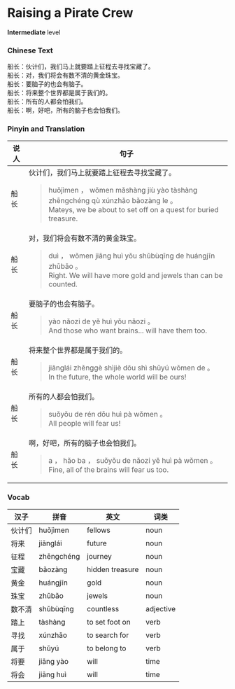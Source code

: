# Raising a Pirate Crew
**Intermediate** level
### Chinese Text
船长：伙计们，我们马上就要踏上征程去寻找宝藏了。<br />船长：对，我们将会有数不清的黄金珠宝。<br />船长：要脑子的也会有脑子。<br />船长：将来整个世界都是属于我们的。<br />船长：所有的人都会怕我们。<br />船长：啊，好吧，所有的脑子也会怕我们。

### Pinyin and Translation
|说人|句子|
|----|----|
|船长|伙计们，我们马上就要踏上征程去寻找宝藏了。<blockquote>huǒjìmen ， wǒmen mǎshàng jiù yào tàshàng zhēngchéng qù xúnzhǎo bǎozàng le 。<br />Mateys, we be about to set off on a quest for buried treasure.</blockquote>|
|船长|对，我们将会有数不清的黄金珠宝。<blockquote>duì ， wǒmen jiāng huì yǒu shǔbùqīng de huángjīn zhūbǎo 。<br />Right. We will have more gold and jewels than can be counted.</blockquote>|
|船长|要脑子的也会有脑子。<blockquote>yào nǎozi de yě huì yǒu nǎozi 。<br />And those who want brains... will have them too.</blockquote>|
|船长|将来整个世界都是属于我们的。<blockquote>jiānglái zhěnggè shìjiè dōu shì shǔyú wǒmen de 。<br />In the future, the whole world will be ours!</blockquote>|
|船长|所有的人都会怕我们。<blockquote>suǒyǒu de rén dōu huì pà wǒmen 。<br />All people will fear us!</blockquote>|
|船长|啊，好吧，所有的脑子也会怕我们。<blockquote>a ， hǎo ba ， suǒyǒu de nǎozi yě huì pà wǒmen 。<br />Fine, all of the brains will fear us too.</blockquote>|
### Vocab
|汉子|拼音|英文|词类|
|----|----|----|----|
|伙计们|huǒjìmen|fellows|noun|
|将来|jiānglái|future|noun|
|征程|zhēngchéng|journey|noun|
|宝藏|bǎozàng|hidden treasure|noun|
|黄金|huángjīn|gold|noun|
|珠宝|zhūbǎo|jewels|noun|
|数不清|shǔbùqīng|countless|adjective|
|踏上|tàshàng|to set foot on|verb|
|寻找|xúnzhǎo|to search for|verb|
|属于|shǔyú|to belong to|verb|
|将要|jiāng yào|will|time|
|将会|jiāng huì|will|time|